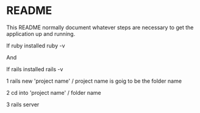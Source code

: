 # README

This README normally document whatever steps are necessary to get the
application up and running.

If ruby installed
  ruby -v
  
And

If rails installed
  rails -v

1 rails new 'project name' / project name is goig to be the folder name

2 cd into 'project name' / folder name

3 rails server
